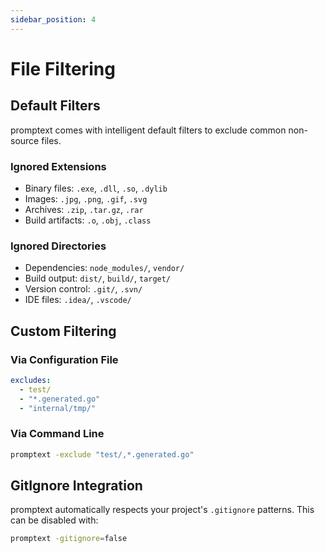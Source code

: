 ```yaml
---
sidebar_position: 4
---
```


# File Filtering

## Default Filters

promptext comes with intelligent default filters to exclude common non-source files.

### Ignored Extensions

- Binary files: `.exe`, `.dll`, `.so`, `.dylib`
- Images: `.jpg`, `.png`, `.gif`, `.svg`
- Archives: `.zip`, `.tar.gz`, `.rar`
- Build artifacts: `.o`, `.obj`, `.class`

### Ignored Directories

- Dependencies: `node_modules/`, `vendor/`
- Build output: `dist/`, `build/`, `target/`
- Version control: `.git/`, `.svn/`
- IDE files: `.idea/`, `.vscode/`

## Custom Filtering

### Via Configuration File

```yaml
excludes:
  - test/
  - "*.generated.go"
  - "internal/tmp/"
```

### Via Command Line

```bash
promptext -exclude "test/,*.generated.go"
```

## GitIgnore Integration

promptext automatically respects your project's `.gitignore` patterns. This can be disabled with:

```bash
promptext -gitignore=false
```
